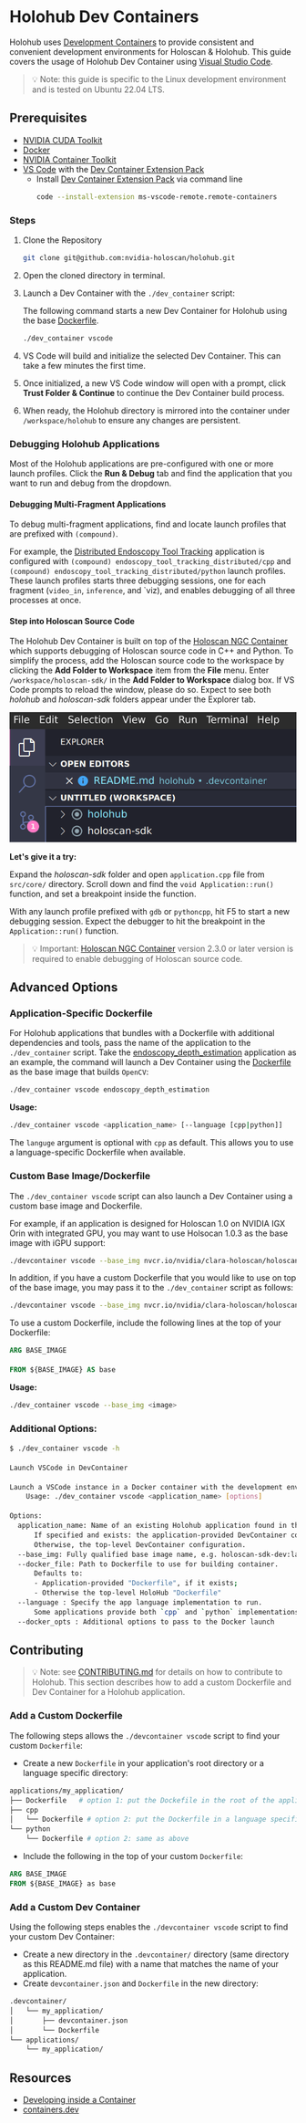 # Holohub Dev Containers

Holohub uses [Development Containers](https://containers.dev/) to provide consistent and convenient development environments for Holoscan & Holohub. This guide covers the usage of Holohub Dev Container using [Visual Studio Code](https://code.visualstudio.com/).

> 💡 Note: this guide is specific to the Linux development environment and is tested on Ubuntu 22.04 LTS.

## Prerequisites

- [NVIDIA CUDA Toolkit](https://developer.nvidia.com/cuda-downloads)
- [Docker](https://docs.docker.com/engine/install/)
- [NVIDIA Container Toolkit](https://docs.nvidia.com/datacenter/cloud-native/container-toolkit/latest/install-guide.html)
- [VS Code](https://code.visualstudio.com/) with the [Dev Container Extension Pack](https://marketplace.visualstudio.com/items?itemName=ms-vscode-remote.remote-containers)
  - Install [Dev Container Extension Pack](https://marketplace.visualstudio.com/items?itemName=ms-vscode-remote.remote-containers) via command line
    ```bash
    code --install-extension ms-vscode-remote.remote-containers
    ```

### Steps

1. Clone the Repository
    ```bash
    git clone git@github.com:nvidia-holoscan/holohub.git
    ```
2. Open the cloned directory in terminal.

3. Launch a Dev Container with the `./dev_container` script:

   The following command starts a new Dev Container for Holohub using the base [Dockerfile](../Dockerfile).

   ```bash
   ./dev_container vscode
   ```

4. VS Code will build and initialize the selected Dev Container. This can take a few minutes the first time.

5. Once initialized, a new VS Code window will open with a prompt, click **Trust Folder & Continue** to continue the Dev Container build process.

6. When ready, the Holohub directory is mirrored into the container under `/workspace/holohub` to ensure any changes are persistent.


### Debugging Holohub Applications

Most of the Holohub applications are pre-configured with one or more launch profiles. Click the **Run & Debug** tab and find the application that you want to run and debug from the dropdown.

#### Debugging Multi-Fragment Applications

To debug multi-fragment applications, find and locate launch profiles that are prefixed with `(compound)`.

For example, the [Distributed Endoscopy Tool Tracking](../applications/endoscopy_tool_tracking_distributed/) application is configured with `(compound) endoscopy_tool_tracking_distributed/cpp` and `(compound) endoscopy_tool_tracking_distributed/python` launch profiles.
These launch profiles starts three debugging sessions, one for each fragment (`video_in`, `inference`, and `viz), and enables debugging of all three processes at once.


#### Step into Holoscan Source Code

The Holohub Dev Container is built on top of  the [Holoscan NGC Container](https://catalog.ngc.nvidia.com/orgs/nvidia/teams/clara-holoscan/containers/holoscan) which supports debugging of Holoscan source code in C++ and Python. To simplify the process, add the Holoscan source code to the workspace by clicking the **Add Folder to Workspace** item from the **File** menu. Enter `/workspace/holoscan-sdk/` in the **Add Folder to Workspace** dialog box. If VS Code prompts to reload the window, please do so. Expect to see both *holohub* and *holoscan-sdk* folders appear under the Explorer tab.

![alt text](static/vscode-explorer.png)

**Let's give it a try:**

Expand the *holoscan-sdk* folder and open `application.cpp` file from `src/core/` directory.
Scroll down and find the `void Application::run()` function, and set a breakpoint inside the function.

With any launch profile prefixed with `gdb` or `pythoncpp`, hit F5 to start a new debugging session. Expect the debugger to hit the breakpoint in the `Application::run()` function.

> 💡 Important: [Holoscan NGC Container](https://catalog.ngc.nvidia.com/orgs/nvidia/teams/clara-holoscan/containers/holoscan) version 2.3.0 or later version is required to enable debugging of Holoscan source code.


## Advanced Options

### Application-Specific Dockerfile

For Holohub applications that bundles with a Dockerfile with additional dependencies and tools, pass the name of the application to the `./dev_container` script.
Take the [endoscopy_depth_estimation](../applications/endoscopy_depth_estimation) application as an example, the command will launch a Dev Container using the [Dockerfile](../applications/endoscopy_depth_estimation/Dockerfile) as the base image that builds `OpenCV`:

```bash
./dev_container vscode endoscopy_depth_estimation
```

**Usage:**

```bash
./dev_container vscode <application_name> [--language [cpp|python]]
```

The `languge` argument is optional with `cpp` as default. This allows you to use a language-specific Dockerfile when available.


### Custom Base Image/Dockerfile

The `./dev_container vscode` script can also launch a Dev Container using a custom base image and Dockerfile.

For example, if an application is designed for Holoscan 1.0 on NVIDIA IGX Orin with integrated GPU, you may want to use Holsocan 1.0.3 as the base image with iGPU support:

```bash
./devcontainer vscode --base_img nvcr.io/nvidia/clara-holoscan/holoscan:v1.0.3-igpu
```

In addition, if you have a custom Dockerfile that you would like to use on top of the base image, you may pass it to the `./dev_container` script as follows:


```bash
./devcontainer vscode --base_img nvcr.io/nvidia/clara-holoscan/holoscan:v1.0.3-igpu --docker_file /path/to/my/Dockerfile
```

To use a custom Dockerfile, include the following lines at the top of your Dockerfile:

```Dockerfile
ARG BASE_IMAGE

FROM ${BASE_IMAGE} AS base
```

**Usage:**

```bash
./dev_container vscode --base_img <image>
```

### Additional Options:

```bash
$ ./dev_container vscode -h

Launch VSCode in DevContainer

Launch a VSCode instance in a Docker container with the development environment.
    Usage: ./dev_container vscode <application_name> [options]

Options:
  application_name: Name of an existing Holohub application found in the applications folder.
      If specified and exists: the application-provided DevContainer configuration is used.
      Otherwise, the top-level DevContainer configuration.
  --base_img: Fully qualified base image name, e.g. holoscan-sdk-dev:latest
  --docker_file: Path to Dockerfile to use for building container.
      Defaults to:
      - Application-provided "Dockerfile", if it exists;
      - Otherwise the top-level HoloHub "Dockerfile"
  --language : Specify the app language implementation to run.
      Some applications provide both `cpp` and `python` implementations.
  --docker_opts : Additional options to pass to the Docker launch
```

## Contributing

> 💡 Note: see [CONTRIBUTING.md](../CONTRIBUTING.md) for details on how to contribute to Holohub. This section describes how to add a custom Dockerfile and Dev Container for a Holohub application.

### Add a Custom Dockerfile

The following steps allows the `./devcontainer vscode` script to find your custom `Dockerfile`:

- Create a new `Dockerfile` in your application's root directory or a language specific directory:

```bash
applications/my_application/
├── Dockerfile   # option 1: put the Dockefile in the root of the application's directory
├── cpp
│   └── Dockerfile # option 2: put the Dockerfile in a language specific directory
└── python
    └── Dockerfile # option 2: same as above
```
- Include the following in the top of your custom `Dockerfile`:

```Dockerfile
ARG BASE_IMAGE
FROM ${BASE_IMAGE} as base
```

### Add a Custom Dev Container

Using the following steps enables the `./devcontainer vscode` script to find your custom Dev Container:

- Create a new directory in the `.devcontainer/` directory (same directory as this README.md file) with a name that matches the name of your application.
- Create `devcontainer.json` and `Dockerfile` in the new directory:

```bash
.devcontainer/
│   └── my_application/
│       ├── devcontainer.json
│       └── Dockerfile
└── applications/
    └── my_application/

```

## Resources

- [Developing inside a Container](https://code.visualstudio.com/docs/devcontainers/containers)
- [containers.dev](https://containers.dev/)